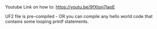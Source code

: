 Youtube Link on how to: https://youtu.be/9fXton7lapE

UF2 file is pre-compiled - OR you can compile any hello world code that contains some looping printf statements.
